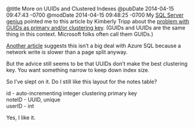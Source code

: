 @title More on UUIDs and Clustered Indexes
@pubDate 2014-04-15 09:47:43 -0700
@modDate 2014-04-15 09:48:25 -0700
My <a href="https://twitter.com/GlennAlanBerry">SQL Server genius</a> pointed me to this article by Kimberly Tripp about the <a href="http://www.sqlskills.com/blogs/kimberly/guids-as-primary-keys-andor-the-clustering-key/">problem with GUIDs as primary and/or clustering key</a>. (GUIDs and UUIDs are the same thing in this context. Microsoft folks often call them GUIDs.)

<a href="http://blogs.msdn.com/b/cbiyikoglu/archive/2012/05/17/id-generation-in-federations-identity-sequences-and-guids-uniqueidentifier.aspx">Another article</a> suggests this isn’t a big deal with Azure SQL because a network write is slower than a page split anyway.

But the advice still seems to be that UUIDs don’t make the best clustering key. You want something narrow to keep down index size.

So I’ve slept on it. Do I still like this layout for the notes table?

id - auto-incrementing integer clustering primary key<br />
noteID - UUID, unique<br />
userID - int<br />

Yes, I like it.
